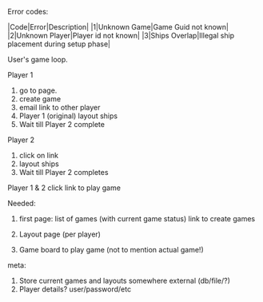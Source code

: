 Error codes:

|Code|Error|Description|
|1|Unknown Game|Game Guid not known|
|2|Unknown Player|Player id not known|
|3|Ships Overlap|Illegal ship placement during setup phase|




User's game loop.

Player 1
1) go to page.
2) create game
3) email link to other player
4) Player 1 (original) layout ships
5) Wait till Player 2 complete

Player 2
1) click on link
2) layout ships
3) Wait till Player 2 completes


Player 1 & 2
click link to play game


Needed:

1) first page:
	list of games (with current game status)
	link to create games

2) Layout page (per player)

3) Game board to play game (not to mention actual game!)

meta:
1)	Store current games and layouts somewhere external (db/file/?)
2) Player details? user/password/etc

